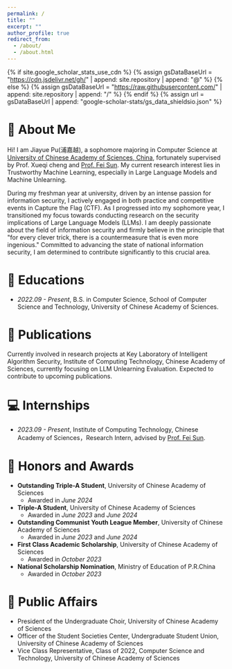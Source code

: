 ```yaml
---
permalink: /
title: ""
excerpt: ""
author_profile: true
redirect_from: 
  - /about/
  - /about.html
---
```


{% if site.google_scholar_stats_use_cdn %}
{% assign gsDataBaseUrl = "https://cdn.jsdelivr.net/gh/" | append: site.repository | append: "@" %}
{% else %}
{% assign gsDataBaseUrl = "https://raw.githubusercontent.com/" | append: site.repository | append: "/" %}
{% endif %}
{% assign url = gsDataBaseUrl | append: "google-scholar-stats/gs_data_shieldsio.json" %}

<span class='anchor' id='about-me'></span>


<!-- 
My research interest includes neural machine translation and computer vision. I have published more than 100 papers at the top international AI conferences with total <a href='https://scholar.google.com/citations?user=DhtAFkwAAAAJ'>google scholar citations <strong><span id='total_cit'>260000+</span></strong></a> (You can also use google scholar badge <a href='https://scholar.google.com/citations?user=DhtAFkwAAAAJ'><img src="https://img.shields.io/endpoint?url={{ url | url_encode }}&logo=Google%20Scholar&labelColor=f6f6f6&color=9cf&style=flat&label=citations"></a>).
-->

# 👋 About Me
Hi! I am Jiayue Pu(浦嘉越), a sophomore majoring in Computer Science at [University of Chinese Academy of Sciences, China](https://www.ucas.ac.cn/), fortunately supervised by Prof. Xueqi cheng and [Prof. Fei Sun](http://ofey.me/). My current research interest lies in Trustworthy Machine Learning, especially in Large Language Models and Machine Unlearning.

During my freshman year at university, driven by an intense passion for information security, I actively engaged in both practice and competitive events in Capture the Flag (CTF). As I progressed into my sophomore year, I transitioned my focus towards conducting research on the security implications of Large Language Models (LLMs). I am deeply passionate about the field of information security and firmly believe in the principle that "for every clever trick, there is a countermeasure that is even more ingenious." Committed to advancing the state of national information security, I am determined to contribute significantly to this crucial area.


# 📖 Educations
- *2022.09 - Present*, B.S. in Computer Science, School of Computer Science and Technology, University of Chinese Academy of Sciences.
  
# 📝 Publications 
Currently involved in research projects at Key Laboratory of Intelligent Algorithm Security, Institute of Computing Technology, Chinese Academy of Sciences, currently focusing on LLM Unlearning Evaluation. Expected to contribute to upcoming publications.

<!--
<div class='paper-box'><div class='paper-box-image'><div><div class="badge">CVPR 2016</div><img src='images/500x300.png' alt="sym" width="100%"></div></div>
<div class='paper-box-text' markdown="1">

[Deep Residual Learning for Image Recognition](https://openaccess.thecvf.com/content_cvpr_2016/papers/He_Deep_Residual_Learning_CVPR_2016_paper.pdf)

**Kaiming He**, Xiangyu Zhang, Shaoqing Ren, Jian Sun

[**Project**](https://scholar.google.com/citations?view_op=view_citation&hl=zh-CN&user=DhtAFkwAAAAJ&citation_for_view=DhtAFkwAAAAJ:ALROH1vI_8AC) <strong><span class='show_paper_citations' data='DhtAFkwAAAAJ:ALROH1vI_8AC'></span></strong>
- Lorem ipsum dolor sit amet, consectetur adipiscing elit. Vivamus ornare aliquet ipsum, ac tempus justo dapibus sit amet. 
</div>
</div>

- [Lorem ipsum dolor sit amet, consectetur adipiscing elit. Vivamus ornare aliquet ipsum, ac tempus justo dapibus sit amet](https://github.com), A, B, C, **CVPR 2020**
-->

# 💻 Internships
- *2023.09 - Present*, Institute of Computing Technology, Chinese Academy of Sciences，Research Intern, advised by [Prof. Fei Sun](http://ofey.me/).

# 🥇 Honors and Awards
- **Outstanding Triple-A Student**,  University of Chinese Academy of Sciences
  - Awarded in *June 2024*
- **Triple-A Student**, University of Chinese Academy of Sciences
  - Awarded in *June 2023* and *June 2024*
- **Outstanding Communist Youth League Member**, University of Chinese Academy of Sciences
  - Awarded in *June 2023* and *June 2024*
- **First Class Academic Scholarship**, University of Chinese Academy of Sciences
  - Awarded in *October 2023*
- **National Scholarship Nomination**, Ministry of Education of P.R.China
  - Awarded in *October 2023*

<!--
# 💬 Invited Talks
- *2021.06*, Lorem ipsum dolor sit amet, consectetur adipiscing elit. Vivamus ornare aliquet ipsum, ac tempus justo dapibus sit amet. 
- *2021.03*, Lorem ipsum dolor sit amet, consectetur adipiscing elit. Vivamus ornare aliquet ipsum, ac tempus justo dapibus sit amet.  \| [\[video\]](https://github.com/)
-->

# 👩 Public Affairs
- President of the Undergraduate Choir, University of Chinese Academy of Sciences
- Officer of the Student Societies Center, Undergraduate Student Union, University of Chinese Academy of Sciences
- Vice Class Representative, Class of 2022, Computer Science and Technology, University of Chinese Academy of Sciences
